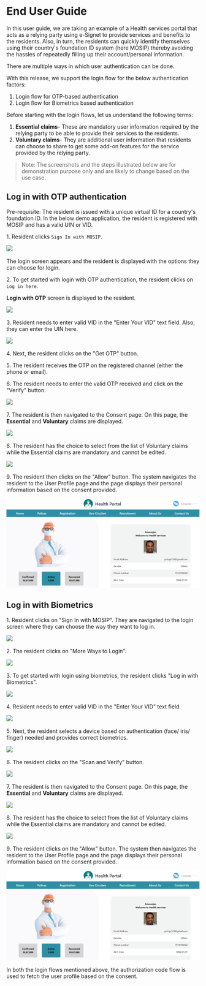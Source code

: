 # End User Guide

In this user guide, we are taking an example of a Health services portal that acts as a relying party using e-Signet to provide services and benefits to the residents. Also, in turn, the residents can quickly identify themselves using their country's foundation ID system (here MOSIP) thereby avoiding the hassles of repeatedly filling up their account/personal information.

There are multiple ways in which user authentication can be done.

With this release, we support the login flow for the below authentication factors:

1. Login flow for OTP-based authentication
2. Login flow for Biometrics based authentication

Before starting with the login flows, let us understand the following terms:

1. **Essential claims**- These are mandatory user information required by the relying party to be able to provide their services to the residents.
2. **Voluntary claims**- They are additional user information that residents can choose to share to get some add-on features for the service provided by the relying party.

> Note: The screenshots and the steps illustrated below are for demonstration purpose only and are likely to change based on the use case.

## Log in with OTP authentication

Pre-requisite: The resident is issued with a unique virtual ID for a country's foundation ID. In the below demo application, the resident is registered with MOSIP and has a valid UIN or VID.

1\. Resident clicks `Sign In with MOSIP`.

![](\_images/idp-login-otp-signin.png)

The login screen appears and the resident is displayed with the options they can choose for login.

2\. To get started with login with OTP authentication, the resident clicks on `Log in here`.

**Login with OTP** screen is displayed to the resident.

![](\_images/idp-login-otp-loginhere.png)

3\. Resident needs to enter valid VID in the "Enter Your VID" text field. Also, they can enter the UIN here.

![](\_images/idp-login-otp-entervid.png)

4\. Next, the resident clicks on the "Get OTP" button.

5\. The resident receives the OTP on the registered channel (either the phone or email).

6\. The resident needs to enter the valid OTP received and click on the "Verify" button.

![](\_images/idp-login-otp-verify.png)

7\. The resident is then navigated to the Consent page. On this page, the **Essential** and **Voluntary** claims are displayed.

![](\_images/idp-login-otp-askingconsent.png)

8\. The resident has the choice to select from the list of Voluntary claims while the Essential claims are mandatory and cannot be edited.

![](\_images/idp-login-otp-showingclaims.png)

9\. The resident then clicks on the "Allow" button. The system navigates the resident to the User Profile page and the page displays their personal information based on the consent provided.

![](.gitbook/assets/test-docs.png)

## Log in with Biometrics

1\. Resident clicks on "Sign In with MOSIP". They are navigated to the login screen where they can choose the way they want to log in.

![](\_images/idp-login-otp-signin.png)

2\. The resident clicks on "More Ways to Login".

![](\_images/idp-login-bio-loginhere.png)

3\. To get started with login using biometrics, the resident clicks "Log in with Biometrics".

![](\_images/idp-login-bio-moreways.png)

4\. Resident needs to enter valid VID in the "Enter Your VID" text field.

![](\_images/idp-login-bio-selecteddevice.png)

5\. Next, the resident selects a device based on authentication (face/ iris/ finger) needed and provides correct biometrics.

![](\_images/idp-login-bio-selectdevice.png)

6\. The resident clicks on the "Scan and Verify" button.

![](\_images/idp-login-bio-scan.png)

7\. The resident is then navigated to the Consent page. On this page, the **Essential** and **Voluntary** claims are displayed.

![](\_images/idp-login-bio-claims.png)

8\. The resident has the choice to select from the list of Voluntary claims while the Essential claims are mandatory and cannot be edited.

![](\_images/idp-login-bio-selectclaims.png)

9\. The resident clicks on the "Allow" button. The system then navigates the resident to the User Profile page and the page displays their personal information based on the consent provided.

![](<.gitbook/assets/test-docs (1).png>)

In both the login flows mentioned above, the authorization code flow is used to fetch the user profile based on the consent.
